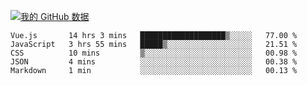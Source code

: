 [![我的 GitHub 数据](https://github-readme-stats.vercel.app/api?username=unbrain&?theme=dark)]()

<!--START_SECTION:waka-->
```text
Vue.js       14 hrs 3 mins   ███████████████████▒░░░░░   77.00 % 
JavaScript   3 hrs 55 mins   █████▒░░░░░░░░░░░░░░░░░░░   21.51 % 
CSS          10 mins         ▒░░░░░░░░░░░░░░░░░░░░░░░░   00.98 % 
JSON         4 mins          ░░░░░░░░░░░░░░░░░░░░░░░░░   00.38 % 
Markdown     1 min           ░░░░░░░░░░░░░░░░░░░░░░░░░   00.13 % 
```
<!--END_SECTION:waka-->
